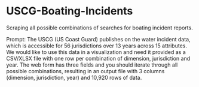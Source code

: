 # USCG-Boating-Incidents
Scraping all possible combinations of searches for boating incident reports.

Prompt: 
The USCG (US Coast Guard) publishes on the water incident data, which is accessible for 56 jurisdictions over 13 years across 15 attributes. We would like to use this data in a visualization and need it provided as a CSV/XLSX file with one row per combination of dimension, jurisdiction and year. The web form has three fields and you should iterate through all possible combinations, resulting in an output file with 3 columns (dimension, jurisdiction, year) and 10,920 rows of data.
